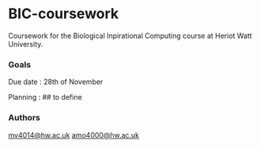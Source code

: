 # BIC-coursework
Coursework for the Biological Inpirational Computing course at Heriot Watt University.


### Goals


Due date : 28th of November

Planning : ## to define 


### Authors
mv4014@hw.ac.uk
amo4000@hw.ac.uk

